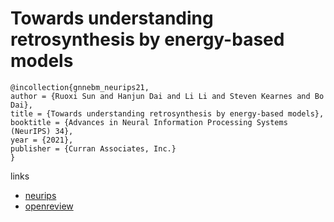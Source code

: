 # Towards understanding retrosynthesis by energy-based models

```
@incollection{gnnebm_neurips21,
author = {Ruoxi Sun and Hanjun Dai and Li Li and Steven Kearnes and Bo Dai},
title = {Towards understanding retrosynthesis by energy-based models},
booktitle = {Advances in Neural Information Processing Systems (NeurIPS) 34},
year = {2021},
publisher = {Curran Associates, Inc.}
}
```

links
- [neurips](https://neurips.cc/Conferences/2021/ScheduleMultitrack?event=28559)
- [openreview](https://openreview.net/forum?id=yGKi6deX8bX)
